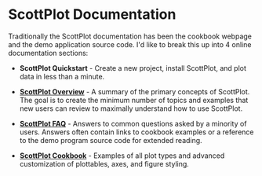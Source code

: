 # ScottPlot Documentation

Traditionally the ScottPlot documentation has been the cookbook webpage and the demo application source code. I'd like to break this up into 4 online documentation sections:

* **ScottPlot Quickstart** - Create a new project, install ScottPlot, and plot data in less than a minute.

* [**ScottPlot Overview**](overview.md) - A summary of the primary concepts of ScottPlot. The goal is to create the minimum number of topics and examples that new users can review to maximally understand how to use ScottPlot.

* [**ScottPlot FAQ**]() - Answers to common questions asked by a minority of users. Answers often contain links to cookbook examples or a reference to the demo program source code for extended reading.

* [**ScottPlot Cookbook**](cookbook.md) - Examples of all plot types and advanced customization of plottables, axes, and figure styling.